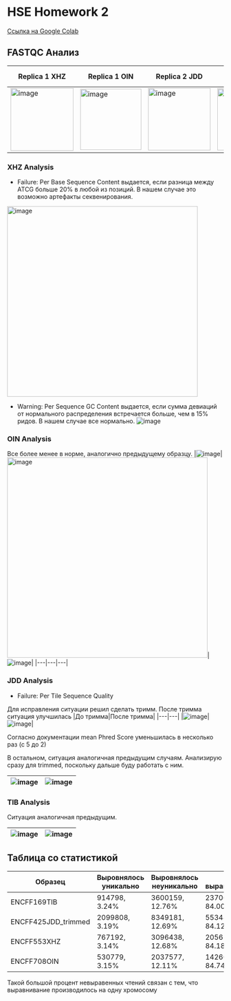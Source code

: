 # HSE Homework 2 

[Ссылка на Google Colab](https://colab.research.google.com/drive/1PBy-PAv1M6SHt1BILcQKaF-apgJAqo4z?usp=sharing)

## FASTQC Анализ

|Replica 1 XHZ|Replica 1 OIN|Replica 2 JDD|Replica 2 JDD Trimmed|Control TIB|
|---          | ---         |          ---|                  ---|        ---|
|<img width="146" alt="image" src="https://user-images.githubusercontent.com/71254839/157738355-d61f8351-6d01-41ca-ba76-6a9ed0509a8e.png">|<img width="142" alt="image" src="https://user-images.githubusercontent.com/71254839/157738480-f775c662-4d2f-43b8-a13e-b26fbffa60a4.png">|<img width="145" alt="image" src="https://user-images.githubusercontent.com/71254839/157738550-b5f0a779-018c-4e07-a462-a7ba82fbd521.png">|<img width="144" alt="image" src="https://user-images.githubusercontent.com/71254839/157738617-3513ef30-9910-4c74-b4c7-e5a7434b2b46.png">|<img width="144" alt="image" src="https://user-images.githubusercontent.com/71254839/157738726-6dda7e2a-e8e9-4dfb-8870-1a011b3b0e2e.png">|

### XHZ Analysis

- Failure: Per Base Sequence Content выдается, если разница между ATCG больше 20% в любой из позиций. В нашем случае это возможно артефакты секвенирования.
<img width="443" alt="image" src="https://user-images.githubusercontent.com/71254839/157739768-af0b2791-51e5-486d-af1a-bbe8ce8c5551.png">

- Warning: Per Sequence GC Content выдается, если сумма девиаций от нормального распределения встречается больше, чем в 15% ридов. В нашем случае все нормально.
![image](https://user-images.githubusercontent.com/71254839/157740021-5e8c3edf-3590-4821-a3cb-2af2b222405f.png)

### OIN Analysis

Все более менее в норме, аналогично предыдущему образцу.
|![image](https://user-images.githubusercontent.com/71254839/157740318-25c66d97-7682-4d5d-a6d5-b5af82ada08c.png)|<img width="466" alt="image" src="https://user-images.githubusercontent.com/71254839/157740358-0053ce24-0418-469c-bf46-2978e8158a5d.png">|![image](https://user-images.githubusercontent.com/71254839/157740410-2d73cbb7-bb72-46c5-b4ee-6d3c4257a4de.png)|
|---|---|---|

### JDD Analysis

- Failure: Per Tile Sequence Quality

Для исправления ситуации решил сделать тримм. После тримма ситуация улучшилась
|До тримма|После тримма|
|---|---|
|![image](https://user-images.githubusercontent.com/71254839/157741560-d4929c67-a7af-40dd-89c9-e17c9bba7717.png)|![image](https://user-images.githubusercontent.com/71254839/157741609-1ea53ff8-7f6f-4b9b-9e5a-1f56e020ce64.png)|

Согласно документации mean Phred Score уменьшилась в несколько раз (с 5 до 2)

В остальном, ситуация аналогичная предыдущим случаям. Анализирую сразу для trimmed, поскольку дальше буду работать с ним.

|![image](https://user-images.githubusercontent.com/71254839/157741941-2bc76d6f-cc89-4173-b99e-bd8a105e90a7.png)|![image](https://user-images.githubusercontent.com/71254839/157741990-b8ed8d00-9ece-4bd3-90a2-85ab10c62b90.png)|
|---|---|

### TIB Analysis

Ситуация аналогичная предыдущим.

|![image](https://user-images.githubusercontent.com/71254839/157742416-18fc2f88-e6f1-406d-ba5b-677ca8f36aa2.png)|![image](https://user-images.githubusercontent.com/71254839/157742452-92774632-e627-46a0-b1a4-57ad924d4f06.png)|
|---|---|

## Таблица со статистикой

|Образец|Выровнялось уникально|Выровнялось неуникально|Не выравнялось|
|---|---|---|---|
|ENCFF169TIB|914798, 3.24%|3600159, 12.76%|2370628, 84.00%|
|ENCFF425JDD_trimmed|2099808, 3.19%|8349181, 12.69%|55348936, 84.12%|
|ENCFF553XHZ|767192, 3.14%|3096438, 12.68%|20565292, 84.18%|
|ENCFF708OIN|530779, 3.15%|2037577, 12.11%|14260538, 84.74%|

Такой большой процент невыравенных чтений связан с тем, что выравнивание производилось на одну хромосому

